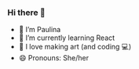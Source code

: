 ### Hi there 👋

- 💄 I’m Paulina 
- 🌱 I’m currently learning React 
- 🎨 I love making art (and coding 💻)
- 😄 Pronouns: She/her

<!--
**paulinasanche/paulinasanche** is a ✨ _special_ ✨ repository because its `README.md` (this file) appears on your GitHub profile.

Here are some ideas to get you started:

- 🔭 I’m currently working on ...
- 🌱 I’m currently learning ...
- 👯 I’m looking to collaborate on ...
- 🤔 I’m looking for help with ...
- 💬 Ask me about ...
- 📫 How to reach me: ...
- 😄 Pronouns: ...
- ⚡ Fun fact: ...
-->
